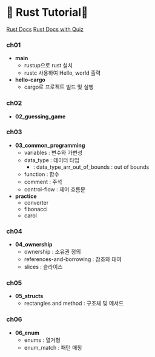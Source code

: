 # 🦀 Rust Tutorial🦀
[Rust Docs](https://doc.rust-kr.org/)
[Rust Docs with Quiz](https://rust-book.cs.brown.edu/)

### ch01
- **main**
  - rustup으로 rust 설치
  - rustc 사용하여 Hello, world 출력
- **hello-cargo**
  - cargo로 프로젝트 빌드 및 실행
 
### ch02
- **02_guessing_game**

### ch03
- **03_common_programming**
  - variables : 변수와 가변성
  - data_type : 데이터 타입
    * : data_type_arr_out_of_bounds : out of bounds   
  - function : 함수
  - comment : 주석
  -  control-flow : 제어 흐름문
- **practice**
  - converter
  - fibonacci
  - carol
  
### ch04
- **04_ownership**
  - ownership : 소유권 정의
  - references-and-borrowing : 참조와 대여
  - slices : 슬라이스
  
### ch05
- **05_structs**
  - rectangles and method : 구조체 및 메서드

### ch06
- **06_enum**
  - enums : 열거형
  - enum_match : 패턴 매칭
    
